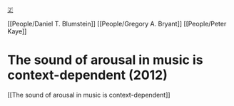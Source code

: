 [🇿](zotero://select/library/items/AALX53AH)

[[People/Daniel T. Blumstein]] [[People/Gregory A. Bryant]] [[People/Peter Kaye]] 
# The sound of arousal in music is context-dependent (2012)

[[The sound of arousal in music is context-dependent]]